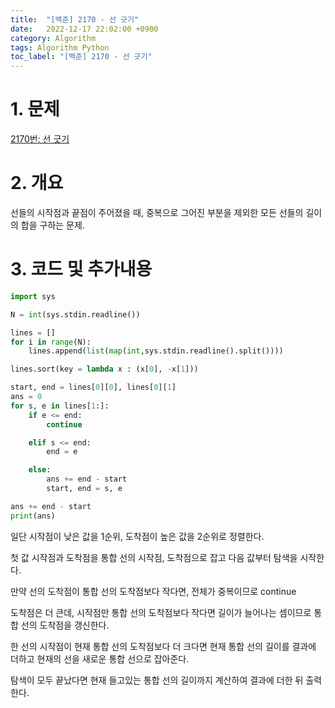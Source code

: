 ```yaml
---
title:  "[백준] 2170 - 선 긋기"
date:   2022-12-17 22:02:00 +0900
category: Algorithm
tags: Algorithm Python
toc_label: "[백준] 2170 - 선 긋기"
---
```


# 1. 문제
[2170번: 선 긋기](https://www.acmicpc.net/problem/2170)



# 2. 개요
선들의 시작점과 끝점이 주어졌을 때, 중복으로 그어진 부분을 제외한 모든 선들의 길이의 합을 구하는 문제.



# 3. 코드 및 추가내용
```python
import sys

N = int(sys.stdin.readline())

lines = []
for i in range(N):
    lines.append(list(map(int,sys.stdin.readline().split())))

lines.sort(key = lambda x : (x[0], -x[1]))

start, end = lines[0][0], lines[0][1]
ans = 0
for s, e in lines[1:]:
    if e <= end:
        continue

    elif s <= end:
        end = e

    else:
        ans += end - start
        start, end = s, e

ans += end - start
print(ans)
```

일단 시작점이 낮은 값을 1순위, 도착점이 높은 값을 2순위로 정렬한다.

첫 값 시작점과 도착점을 통합 선의 시작점, 도착점으로 잡고 다음 값부터 탐색을 시작한다.

만약 선의 도착점이 통합 선의 도착점보다 작다면, 전체가 중복이므로 continue

도착점은 더 큰데, 시작점만 통합 선의 도착점보다 작다면 길이가 늘어나는 셈이므로 통합 선의 도착점을 갱신한다.

한 선의 시작점이 현재 통합 선의 도착점보다 더 크다면 현재 통합 선의 길이를 결과에 더하고 현재의 선을 새로운 통합 선으로 잡아준다.

탐색이 모두 끝났다면 현재 들고있는 통합 선의 길이까지 계산하여 결과에 더한 뒤 출력한다.